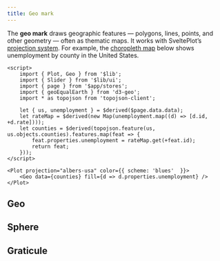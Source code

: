 ```yaml
---
title: Geo mark
---
```


The **geo mark** draws geographic features — polygons, lines, points, and other geometry — often as thematic maps. It works with SveltePlot’s [projection system](/features/projections). For example, the [choropleth map](https://en.wikipedia.org/wiki/Choropleth_map) below shows unemployment by county in the United States.

```svelte live
<script>
    import { Plot, Geo } from '$lib';
    import { Slider } from '$lib/ui';
    import { page } from '$app/stores';
    import { geoEqualEarth } from 'd3-geo';
    import * as topojson from 'topojson-client';
    
    let { us, unemployment } = $derived($page.data.data);
    let rateMap = $derived(new Map(unemployment.map((d) => [d.id, +d.rate])));
    let counties = $derived(topojson.feature(us, us.objects.counties).features.map(feat => {
        feat.properties.unemployment = rateMap.get(+feat.id);
        return feat;
    }));
</script>

<Plot projection="albers-usa" color={{ scheme: 'blues'  }}> 
    <Geo data={counties} fill={d => d.properties.unemployment} />
</Plot>
```

## Geo

## Sphere

## Graticule